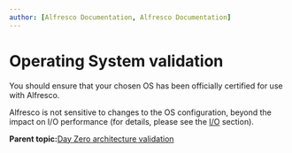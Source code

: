 ```yaml
---
author: [Alfresco Documentation, Alfresco Documentation]
---
```


# Operating System validation

You should ensure that your chosen OS has been officially certified for use with Alfresco.

Alfresco is not sensitive to changes to the OS configuration, beyond the impact on I/O performance \(for details, please see the [I/O](zeroday-hardware.md) section\).

**Parent topic:**[Day Zero architecture validation](../tasks/zeroday-architecture.md)

